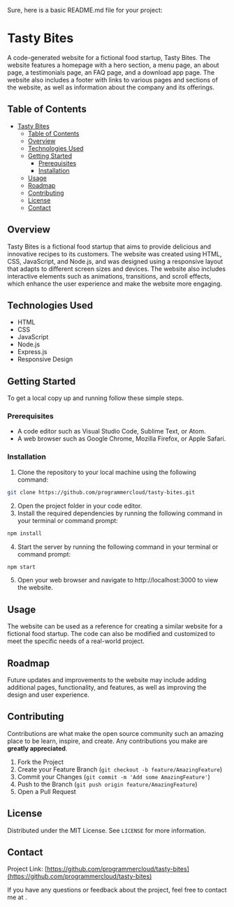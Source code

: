 Sure, here is a basic README.md file for your project:

# Tasty Bites

A code-generated website for a fictional food startup, Tasty Bites. The website features a homepage with a hero section, a menu page, an about page, a testimonials page, an FAQ page, and a download app page. The website also includes a footer with links to various pages and sections of the website, as well as information about the company and its offerings.

## Table of Contents

- [Tasty Bites](#tasty-bites)
  - [Table of Contents](#table-of-contents)
  - [Overview](#overview)
  - [Technologies Used](#technologies-used)
  - [Getting Started](#getting-started)
    - [Prerequisites](#prerequisites)
    - [Installation](#installation)
  - [Usage](#usage)
  - [Roadmap](#roadmap)
  - [Contributing](#contributing)
  - [License](#license)
  - [Contact](#contact)

## Overview

Tasty Bites is a fictional food startup that aims to provide delicious and innovative recipes to its customers. The website was created using HTML, CSS, JavaScript, and Node.js, and was designed using a responsive layout that adapts to different screen sizes and devices. The website also includes interactive elements such as animations, transitions, and scroll effects, which enhance the user experience and make the website more engaging.

## Technologies Used

- HTML
- CSS
- JavaScript
- Node.js
- Express.js
- Responsive Design

## Getting Started

To get a local copy up and running follow these simple steps.

### Prerequisites

- A code editor such as Visual Studio Code, Sublime Text, or Atom.
- A web browser such as Google Chrome, Mozilla Firefox, or Apple Safari.

### Installation

1. Clone the repository to your local machine using the following command:

```bash
git clone https://github.com/programmercloud/tasty-bites.git
```

2. Open the project folder in your code editor.
3. Install the required dependencies by running the following command in your terminal or command prompt:

```bash
npm install
```

4. Start the server by running the following command in your terminal or command prompt:

```bash
npm start
```

5. Open your web browser and navigate to http://localhost:3000 to view the website.

## Usage

The website can be used as a reference for creating a similar website for a fictional food startup. The code can also be modified and customized to meet the specific needs of a real-world project.

## Roadmap

Future updates and improvements to the website may include adding additional pages, functionality, and features, as well as improving the design and user experience.

## Contributing

Contributions are what make the open source community such an amazing place to be learn, inspire, and create. Any contributions you make are **greatly appreciated**.

1. Fork the Project
2. Create your Feature Branch (`git checkout -b feature/AmazingFeature`)
3. Commit your Changes (`git commit -m 'Add some AmazingFeature'`)
4. Push to the Branch (`git push origin feature/AmazingFeature`)
5. Open a Pull Request

## License

Distributed under the MIT License. See `LICENSE` for more information.

## Contact

Project Link: [https://github.com/programmercloud/tasty-bites](https://github.com/programmercloud/tasty-bites)

If you have any questions or feedback about the project, feel free to contact me at <EMAIL>.
